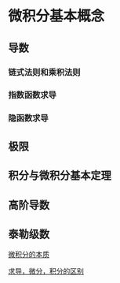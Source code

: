 # 微积分基本概念

## 导数

### 链式法则和乘积法则

### 指数函数求导

### 隐函数求导

## 极限

## 积分与微积分基本定理

## 高阶导数

## 泰勒级数

[微积分的本质](https://www.bilibili.com/video/BV1qW411N7FU?spm_id_from=333.1007.top_right_bar_window_custom_collection.content.click&vd_source=0de1212e1a5de639602eb19cc0aacc0b)

[求导，微分，积分的区别](http://www.360doc.com/content/19/1021/00/65181436_868070862.shtml)